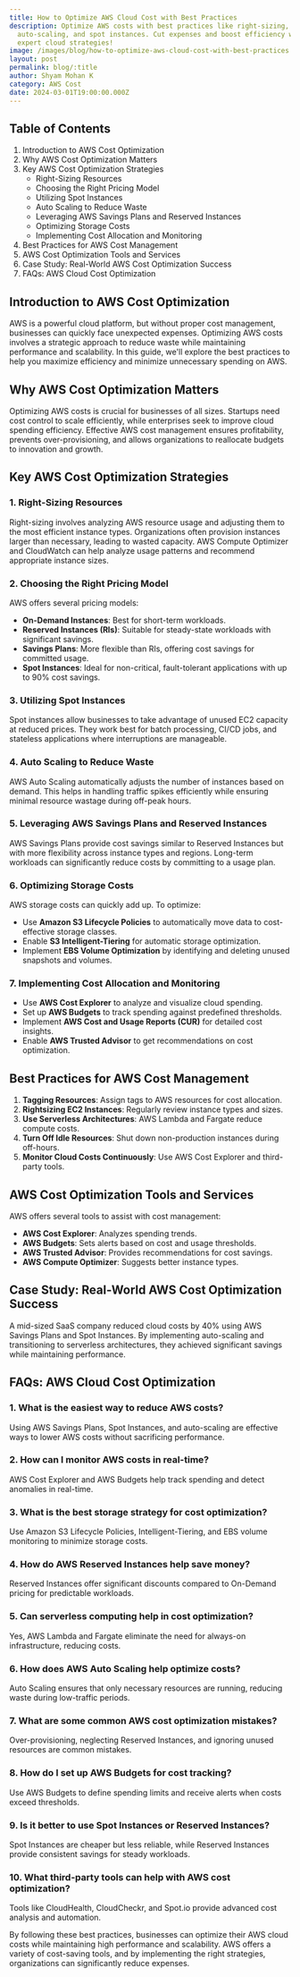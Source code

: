 ```yaml
---
title: How to Optimize AWS Cloud Cost with Best Practices
description: Optimize AWS costs with best practices like right-sizing,
  auto-scaling, and spot instances. Cut expenses and boost efficiency with
  expert cloud strategies!
image: /images/blog/how-to-optimize-aws-cloud-cost-with-best-practices.webp
layout: post
permalink: blog/:title
author: Shyam Mohan K
category: AWS Cost
date: 2024-03-01T19:00:00.000Z
---
```



## Table of Contents
1. Introduction to AWS Cost Optimization
2. Why AWS Cost Optimization Matters
3. Key AWS Cost Optimization Strategies
    - Right-Sizing Resources
    - Choosing the Right Pricing Model
    - Utilizing Spot Instances
    - Auto Scaling to Reduce Waste
    - Leveraging AWS Savings Plans and Reserved Instances
    - Optimizing Storage Costs
    - Implementing Cost Allocation and Monitoring
4. Best Practices for AWS Cost Management
5. AWS Cost Optimization Tools and Services
6. Case Study: Real-World AWS Cost Optimization Success
7. FAQs: AWS Cloud Cost Optimization

## Introduction to AWS Cost Optimization
AWS is a powerful cloud platform, but without proper cost management, businesses can quickly face unexpected expenses. Optimizing AWS costs involves a strategic approach to reduce waste while maintaining performance and scalability. In this guide, we'll explore the best practices to help you maximize efficiency and minimize unnecessary spending on AWS.

## Why AWS Cost Optimization Matters
Optimizing AWS costs is crucial for businesses of all sizes. Startups need cost control to scale efficiently, while enterprises seek to improve cloud spending efficiency. Effective AWS cost management ensures profitability, prevents over-provisioning, and allows organizations to reallocate budgets to innovation and growth.

## Key AWS Cost Optimization Strategies

### 1. Right-Sizing Resources
Right-sizing involves analyzing AWS resource usage and adjusting them to the most efficient instance types. Organizations often provision instances larger than necessary, leading to wasted capacity. AWS Compute Optimizer and CloudWatch can help analyze usage patterns and recommend appropriate instance sizes.

### 2. Choosing the Right Pricing Model
AWS offers several pricing models:
- **On-Demand Instances**: Best for short-term workloads.
- **Reserved Instances (RIs)**: Suitable for steady-state workloads with significant savings.
- **Savings Plans**: More flexible than RIs, offering cost savings for committed usage.
- **Spot Instances**: Ideal for non-critical, fault-tolerant applications with up to 90% cost savings.

### 3. Utilizing Spot Instances
Spot instances allow businesses to take advantage of unused EC2 capacity at reduced prices. They work best for batch processing, CI/CD jobs, and stateless applications where interruptions are manageable.

### 4. Auto Scaling to Reduce Waste
AWS Auto Scaling automatically adjusts the number of instances based on demand. This helps in handling traffic spikes efficiently while ensuring minimal resource wastage during off-peak hours.

### 5. Leveraging AWS Savings Plans and Reserved Instances
AWS Savings Plans provide cost savings similar to Reserved Instances but with more flexibility across instance types and regions. Long-term workloads can significantly reduce costs by committing to a usage plan.

### 6. Optimizing Storage Costs
AWS storage costs can quickly add up. To optimize:
- Use **Amazon S3 Lifecycle Policies** to automatically move data to cost-effective storage classes.
- Enable **S3 Intelligent-Tiering** for automatic storage optimization.
- Implement **EBS Volume Optimization** by identifying and deleting unused snapshots and volumes.

### 7. Implementing Cost Allocation and Monitoring
- Use **AWS Cost Explorer** to analyze and visualize cloud spending.
- Set up **AWS Budgets** to track spending against predefined thresholds.
- Implement **AWS Cost and Usage Reports (CUR)** for detailed cost insights.
- Enable **AWS Trusted Advisor** to get recommendations on cost optimization.

## Best Practices for AWS Cost Management
1. **Tagging Resources**: Assign tags to AWS resources for cost allocation.
2. **Rightsizing EC2 Instances**: Regularly review instance types and sizes.
3. **Use Serverless Architectures**: AWS Lambda and Fargate reduce compute costs.
4. **Turn Off Idle Resources**: Shut down non-production instances during off-hours.
5. **Monitor Cloud Costs Continuously**: Use AWS Cost Explorer and third-party tools.

## AWS Cost Optimization Tools and Services
AWS offers several tools to assist with cost management:
- **AWS Cost Explorer**: Analyzes spending trends.
- **AWS Budgets**: Sets alerts based on cost and usage thresholds.
- **AWS Trusted Advisor**: Provides recommendations for cost savings.
- **AWS Compute Optimizer**: Suggests better instance types.

## Case Study: Real-World AWS Cost Optimization Success
A mid-sized SaaS company reduced cloud costs by 40% using AWS Savings Plans and Spot Instances. By implementing auto-scaling and transitioning to serverless architectures, they achieved significant savings while maintaining performance.

## FAQs: AWS Cloud Cost Optimization

### 1. What is the easiest way to reduce AWS costs?
Using AWS Savings Plans, Spot Instances, and auto-scaling are effective ways to lower AWS costs without sacrificing performance.

### 2. How can I monitor AWS costs in real-time?
AWS Cost Explorer and AWS Budgets help track spending and detect anomalies in real-time.

### 3. What is the best storage strategy for cost optimization?
Use Amazon S3 Lifecycle Policies, Intelligent-Tiering, and EBS volume monitoring to minimize storage costs.

### 4. How do AWS Reserved Instances help save money?
Reserved Instances offer significant discounts compared to On-Demand pricing for predictable workloads.

### 5. Can serverless computing help in cost optimization?
Yes, AWS Lambda and Fargate eliminate the need for always-on infrastructure, reducing costs.

### 6. How does AWS Auto Scaling help optimize costs?
Auto Scaling ensures that only necessary resources are running, reducing waste during low-traffic periods.

### 7. What are some common AWS cost optimization mistakes?
Over-provisioning, neglecting Reserved Instances, and ignoring unused resources are common mistakes.

### 8. How do I set up AWS Budgets for cost tracking?
Use AWS Budgets to define spending limits and receive alerts when costs exceed thresholds.

### 9. Is it better to use Spot Instances or Reserved Instances?
Spot Instances are cheaper but less reliable, while Reserved Instances provide consistent savings for steady workloads.

### 10. What third-party tools can help with AWS cost optimization?
Tools like CloudHealth, CloudCheckr, and Spot.io provide advanced cost analysis and automation.

By following these best practices, businesses can optimize their AWS cloud costs while maintaining high performance and scalability. AWS offers a variety of cost-saving tools, and by implementing the right strategies, organizations can significantly reduce expenses.

